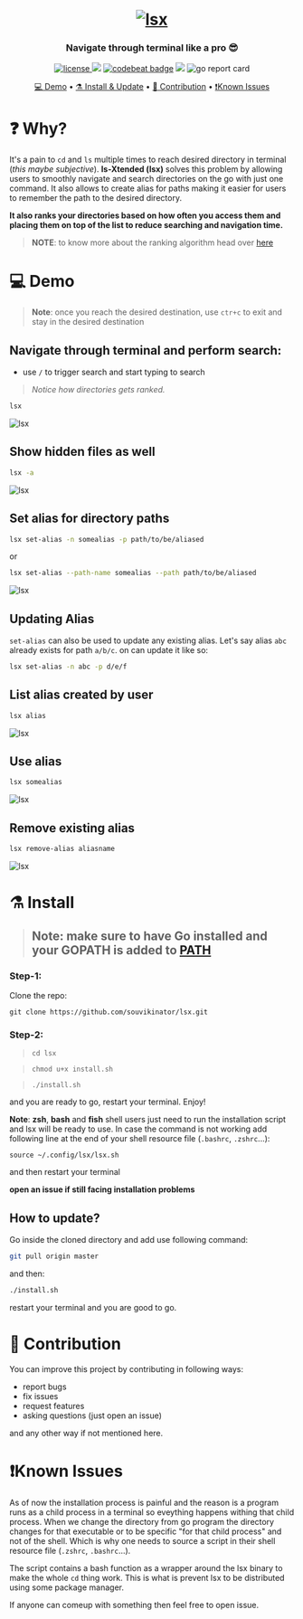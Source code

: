 <h1 align="center">
  <br>
<a href="https://github.com/souvikinator/lsx"><img src="https://github.com/souvikinator/lsx/raw/master/assets/lsx-logo.png" alt="lsx"></a>
<br>

</h1>

<h3 align="center">Navigate through terminal like a pro 😎</h3>
<p align="center">
  <a href="https://opensource.org/licenses/">
    <img src="https://img.shields.io/badge/licence-MIT-brightgreen"
         alt="license">
  </a>
  <a href="https://github.com/souvikinator/lsx/issues"><img src="https://img.shields.io/github/issues/souvikinator/lsx"></a>
<a href="https://codebeat.co/projects/github-com-souvikinator-lsx-master"><img alt="codebeat badge" src="https://codebeat.co/badges/08315931-e796-4828-bfb0-18b6750d6f2a" /></a>
  <img src="https://img.shields.io/badge/made%20with-Go-blue">
  <img src="https://goreportcard.com/badge/github.com/souvikinator/lsx" alt="go report card" />
</p>

<p align="center">
	<a href="#-Demo">💻 Demo</a> •
  <a href="#%EF%B8%8F-install">⚗️ Install & Update</a> •
	<a href="#-contribution">🐜 Contribution</a> •
	<a href="#known-issues"> ❗Known Issues </a>
</p>

# ❓ Why?

It's a pain to `cd` and `ls` multiple times to reach desired directory in terminal (_this maybe subjective_). **ls-Xtended (lsx)** solves this problem by allowing users to smoothly navigate and search directories on the go with just one command. It also allows to create alias for paths making it easier for users to remember the path to the desired directory.

**It also ranks your directories based on how often you access them and placing them on top of the list to reduce searching and navigation time.**

> **NOTE**: to know more about the ranking algorithm head over [here](https://github.com/souvikinator/lsx/blob/master/utils/rank.go)

# 💻 Demo

> **Note**: once you reach the desired destination, use `ctr+c` to exit and stay in the desired destination

## Navigate through terminal and perform search:

- use `/` to trigger search and start typing to search

> _Notice how directories gets ranked._

```bash
lsx
```

![lsx](https://github.com/souvikinator/lsx/blob/master/assets/demo.gif)

## Show hidden files as well

```bash
lsx -a
```

![lsx](https://github.com/souvikinator/lsx/blob/master/assets/all-mode.gif)

## Set **alias** for directory paths

```bash
lsx set-alias -n somealias -p path/to/be/aliased
```

or

```bash
lsx set-alias --path-name somealias --path path/to/be/aliased
```

![lsx](https://github.com/souvikinator/lsx/blob/master/assets/set-alias.gif)

## Updating Alias

`set-alias` can also be used to update any existing alias. Let's say alias `abc` already exists for path `a/b/c`. on can update it like so:

```bash
lsx set-alias -n abc -p d/e/f
```

## List **alias** created by user

```bash
lsx alias
```

![lsx](https://github.com/souvikinator/lsx/blob/master/assets/list-alias.gif)

## Use **alias**

```bash
lsx somealias
```

![lsx](https://github.com/souvikinator/lsx/raw/master/assets/use-alias.gif)

## Remove existing **alias**

```bash
lsx remove-alias aliasname
```

![lsx](https://github.com/souvikinator/lsx/blob/master/assets/remove-alias.gif)

# ⚗️ Install

> ## **Note**: make sure to have Go installed and your GOPATH is added to [PATH](https://stackoverflow.com/questions/21001387/how-do-i-set-the-gopath-environment-variable-on-ubuntu-what-file-must-i-edit)

### Step-1:

Clone the repo:

`git clone https://github.com/souvikinator/lsx.git`

### Step-2:

> `cd lsx`

> `chmod u+x install.sh`

> `./install.sh`

and you are ready to go, restart your terminal. Enjoy!

**Note**: **zsh**, **bash** and **fish** shell users just need to run the installation script and lsx will be ready to use. In case the command is not working add following line at the end of your shell resource file (`.bashrc`, `.zshrc`...):

`source ~/.config/lsx/lsx.sh`

and then restart your terminal

**open an issue if still facing installation problems**

## How to update?

Go inside the cloned directory and add use following command:

```bash
git pull origin master
```

and then:

```bash
./install.sh
```

restart your terminal and you are good to go.

# 🐜 Contribution

You can improve this project by contributing in following ways:

- report bugs
- fix issues
- request features
- asking questions (just open an issue)

and any other way if not mentioned here.

# ❗Known Issues

As of now the installation process is painful and the reason is a program runs as a child process in a terminal so eveything happens withing that child process. When we change the directory from go program the directory changes for that executable or to be specific "for that child process" and not of the shell. Which is why one needs to source a script in their shell resource file (`.zshrc`, `.bashrc`...).

The script contains a bash function as a wrapper around the lsx binary to make the whole `cd` thing work. This is what is prevent lsx to be distributed using some package manager.

If anyone can comeup with something then feel free to open issue.

